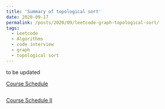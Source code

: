 ```yaml
---
title: 'Summary of topological sort'
date: 2020-09-17
permalink: /posts/2020/09/leetcode-graph-topological-sort/
tags:
  - Leetcode
  - Algorithms
  - code interview
  - graph
  - topological sort
---
```


to be updated

<!--more-->

[Course Schedule](https://leetcode.com/problems/course-schedule/)
```java

```

[Course Schedule II](https://leetcode.com/problems/course-schedule-ii/)
```java

```